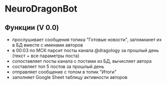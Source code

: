 # NeuroDragonBot
## Функции (V 0.0)
- прослушивает сообщения топика "Готовые новости", запомианет их в БД вместе с именами авторов
- в 00:03 по МСК парсит посты канала @dragology за прошлый день (текст + все параметры поста)
- сопоставляет посты канала с постами из БД, вычисляет автора
- составляет топ 5 постов за прошлый день
- отправляет сообщение с топом в топик "Итоги"
- заполняет Google Sheet таблицу активности авторов
